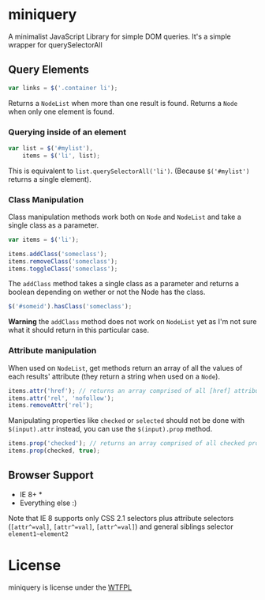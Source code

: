 # miniquery
A minimalist JavaScript Library for simple DOM queries. It's a simple wrapper for querySelectorAll

## Query Elements
```js
var links = $('.container li');
```

Returns a `NodeList` when more than one result is found. Returns a `Node` when only one element is found.

### Querying inside of an element
```js
var list = $('#mylist'),
    items = $('li', list);
```

This is equivalent to `list.querySelectorAll('li')`. (Because `$('#mylist')` returns a single element).

### Class Manipulation
Class manipulation methods work both on `Node` and `NodeList` and take a single class as a parameter.
```js
var items = $('li');

items.addClass('someclass');
items.removeClass('someclass');
items.toggleClass('someclass');
```

The `addClass` method takes a single class as a parameter and returns a boolean depending on wether or not the Node has the class.
```js
$('#someid').hasClass('someclass');
```

**Warning** the `addClass` method does not work on `NodeList` yet as I'm not sure what it should return in this particular case.

### Attribute manipulation
When used on `NodeList`, get methods return an array of all the values of each results' attribute (they return a string when used on a `Node`).
```js
items.attr('href'); // returns an array comprised of all [href] attributes
items.attr('rel', 'nofollow');
items.removeAttr('rel');
```
Manipulating properties like `checked` or `selected` should not be done with `$(input).attr` instead, you can use the `$(input).prop` method.
```js
items.prop('checked'); // returns an array comprised of all checked properties
items.prop(checked, true);
```

## Browser Support
* IE 8+ *
* Everything else :)

Note that IE 8 supports only CSS 2.1 selectors plus attribute selectors (`[attr^=val]`, `[attr^=val]`, `[attr^=val]`) and general siblings selector `element1~element2`

# License
miniquery is license under the [WTFPL](http://www.wtfpl.net/about/ "Do What The Fuck You Want To Public License")
